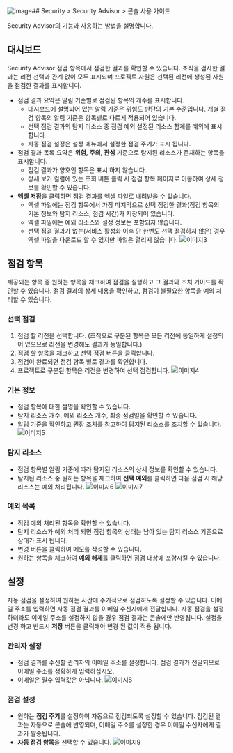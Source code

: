 ![image](https://github.com/TOAST-DOCS/Security-Advisor/assets/128007571/c619f56c-70b9-4354-939e-da29949b7425)## Security > Security Advisor > 콘솔 사용 가이드

Security Advisor의 기능과 사용하는 방법을 설명합니다.

## 대시보드

Security Advisor 점검 항목에서 점검한 결과를 확인할 수 있습니다.
조직을 검사한 결과는 리전 선택과 관계 없이 모두 표시되며 프로젝트 자원은 선택된 리전에 생성된 자원을 점검한 결과를 표시합니다.

* 점검 결과 요약은 알림 기준별로 점검된 항목의 개수를 표시합니다.
  - 대시보드에 설명되어 있는 알림 기준은 위험도 판단의 기본 수준입니다.
  개별 점검 항목의 알림 기준은 항목별로 다르게 적용되어 있습니다.
  - 선택 점검 결과의 탐지 리소스 중 점검 예외 설정된 리소스 합계를 예외에 표시합니다.
  - 자동 점검 설정은 설정 메뉴에서 설정한 점검 주기가 표시 됩니다.
* 점검 결과 목록 요약은 **위험, 주의, 관심** 기준으로 탐지된 리소스가 존재하는 항목을 표시합니다.
  - 점검 결과가 양호인 항목은 표시 하지 않습니다.
  - 상세 보기 컬럼에 있는 조회 버튼 클릭 시  점검 항목 페이지로 이동하여 상세 정보를 확인할 수 있습니다.
* **엑셀 저장**을 클릭하면 점검 결과를 엑셀 파일로 내려받을 수 있습니다.
  - 엑셀 파일에는 점검 항목에서 가장 마지막으로 선택 점검한 결과(점검 항목의 기본 정보와 탐지 리소스, 점검 시간)가 저장되어 있습니다.
  - 엑셀 파일에는 예외 리소스와 설정 정보는 포함되지 않습니다.
  - 선택 점검 결과가 없는(서비스 활성화 이후 단 한번도 선택 점검하지 않은) 경우 엑셀 파일을 다운로드 할 수 있지만 파일은 열리지 않습니다.
![이미지3](https://kr1-api-object-storage.nhncloudservice.com/v1/AUTH_2acdfabf4efe4efc8a04c00b348110c9/cdn_origin/prod_securityadvisor/overview_03.png)


## 점검 항목

제공되는 항목 중 원하는 항목을 체크하여 점검을 실행하고 그 결과와 조치 가이드를 확인할 수 있습니다.
점검 결과의 상세 내용을 확인하고, 점검이 불필요한 항목을 예외 처리할 수 있습니다.
### 선택 점검
1. 점검 할  리전을 선택합니다.
  (조직으로 구분된 항목은 모든 리전에 동일하게 설정되어 있으므로 리전을 변경해도 결과가 동일합니다.)
2. 점검 할 항목을 체크하고 선택 점검 버튼을 클릭합니다.
3. 점검이 완료되면 점검 항목 별로 결과를 확인합니다.
4. 프로젝트로 구분된 항목은 리전을 변경하여 선택 점검합니다.
![이미지4](https://kr1-api-object-storage.nhncloudservice.com/v1/AUTH_2acdfabf4efe4efc8a04c00b348110c9/cdn_origin/prod_securityadvisor/overview_04.png)

### 기본 정보

* 점검 항목에 대한 설명을 확인할 수 있습니다.
* 탐지 리소스 개수, 예외 리소스 개수, 최종 점검일을 확인할 수 있습니다.
* 알림 기준을 확인하고 권장 조치를 참고하여 탐지된 리소스를 조치할 수 있습니다.
![이미지5](https://kr1-api-object-storage.nhncloudservice.com/v1/AUTH_2acdfabf4efe4efc8a04c00b348110c9/cdn_origin/prod_securityadvisor/overview_05.png)

### 탐지 리소스

* 점검 항목별 알림 기준에 따라 탐지된 리소스의 상세 정보를 확인할 수 있습니다.
* 탐지된 리소스 중 원하는 항목을 체크하여 **선택 예외**를 클릭하면 다음 점검 시 해당 리소스는 예외 처리됩니다.
![이미지6](https://kr1-api-object-storage.nhncloudservice.com/v1/AUTH_2acdfabf4efe4efc8a04c00b348110c9/cdn_origin/prod_securityadvisor/overview_06.png)
![이미지7](https://kr1-api-object-storage.nhncloudservice.com/v1/AUTH_2acdfabf4efe4efc8a04c00b348110c9/cdn_origin/prod_securityadvisor/overview_07.png)

### 예외 목록

* 점검 예외 처리된 항목을 확인할 수 있습니다.
* 탐지 리소스가 예외 처리 되면 점검 항목의 상태는 남아 있는 탐지 리소스 기준으로 상태가 표시 됩니다.
* 변경 버튼을 클릭하여 메모를 작성할 수 있습니다.
* 원하는 항목을 체크하여 **예외 해제**를 클릭하면 점검 대상에 포함시킬 수 있습니다.


## 설정

자동 점검을 설정하여 원하는 시간에 주기적으로 점검하도록 설정할 수 있습니다.
이메일 주소를 입력하면 자동 점검 결과를 이메일 수신자에게 전달합니다. 자동 점검을 설정하더라도 이메일 주소를 설정하지 않을 경우 점검 결과는 콘솔에만 반영됩니다.
설정을 변경 하고 반드시 **저장** 버튼을 클릭해야 변경 된 값이 적용 됩니다.

### 관리자 설정

* 점검 결과를 수신할 관리자의 이메일 주소를 설정합니다. 점검 결과가 전달되므로 이메일 주소를 정확하게 입력하십시오.
* 이메일은 필수 입력값은 아닙니다.
![이미지8](https://kr1-api-object-storage.nhncloudservice.com/v1/AUTH_2acdfabf4efe4efc8a04c00b348110c9/cdn_origin/prod_securityadvisor/overview_08.png)
### 점검 설정
* 원하는 **점검 주기**를 설정하여 자동으로 점검되도록 설정할 수 있습니다. 점검된 결과는 자동으로 콘솔에 반영되며, 이메일 주소를 설정한 경우 이메일 수신자에게 결과가 발송됩니다.
* **자동 점검 항목**을 선택할 수 있습니다.
![이미지9](https://kr1-api-object-storage.nhncloudservice.com/v1/AUTH_2acdfabf4efe4efc8a04c00b348110c9/cdn_origin/prod_securityadvisor/overview_09.png)
